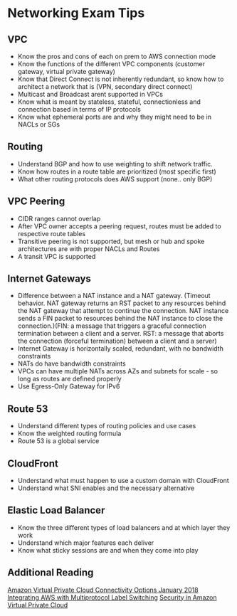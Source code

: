 # Networking Exam Tips #

## VPC  ##
- Know the pros and cons of each on prem to AWS connection mode
- Know the functions of the different VPC components (customer gateway, virtual private gateway)
- Know that Direct Connect is not inherently redundant, so know how to architect a network that is (VPN, secondary direct connect)
- Multicast and Broadcast arent supported in VPCs
- Know what is meant by stateless, stateful, connectionless and connection based in terms of IP protocols
- Know what ephemeral ports are and why they might need to be in NACLs or SGs

## Routing ##
- Understand BGP and how to use weighting to shift network traffic.
- Know how routes in a route table are prioritized (most specific first)
- What other routing protocols does AWS support (none.. only BGP)

## VPC Peering ##
- CIDR ranges cannot overlap
- After VPC owner accepts a peering request, routes must be added to respective route tables
- Transitive peering is not supported, but mesh or hub and spoke architectures are with proper NACLs and Routes
- A transit VPC is supported

## Internet Gateways ##
- Difference between a NAT instance and a NAT gateway. (Timeout behavior. NAT gateway returns an RST packet to any resources behind the NAT gateway that attempt to continue the connection.  NAT instance sends a FIN packet to resources behind the NAT instance to close the connection.)(FIN: a message that triggers a graceful connection termination between a client and a server. RST: a message that aborts the connection (forceful termination) between a client and a server)
- Internet Gateway is horizontally scaled, redundant, with no bandwidth constraints
- NATs do have bandwidth constraints
- VPCs can have multiple NATs across AZs and subnets for scale - so long as routes are defined properly
- Use Egress-Only Gateway for IPv6

## Route 53 ##
- Understand different types of routing policies and use cases
- Know the weighted routing formula
- Route 53 is a global service

## CloudFront ##
- Understand what must happen to use a custom domain with CloudFront
- Understand what SNI enables and the necessary alternative

## Elastic Load Balancer ##
- Know the three different types of load balancers and at which layer they work
- Understand which major features each deliver
- Know what sticky sessions are and when they come into play

## Additional Reading ##
[Amazon Virtual Private Cloud Connectivity Options January 2018](chrome-extension://efaidnbmnnnibpcajpcglclefindmkaj/https://d0.awsstatic.com/whitepapers/aws-amazon-vpc-connectivity-options.pdf)
[Integrating AWS with Multiprotocol Label Switching](chrome-extension://efaidnbmnnnibpcajpcglclefindmkaj/https://d1.awsstatic.com/whitepapers/Networking/integrating-aws-with-multiprotocol-label-switching.pdf)
[Security in Amazon Virtual Private Cloud](https://docs.aws.amazon.com/vpc/latest/userguide/security.html)

